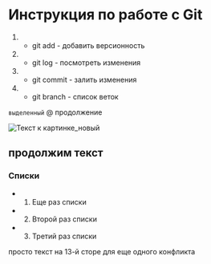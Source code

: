 # Инструкция по работе с Git
1. * git add - добавить версионность
2. * git log - посмотреть изменения
3. * git commit - залить изменения
4. * git branch - список веток


`выделенный`
@ продолжение

![Текст к картинке_новый](1666206241_12-mykaleidoscope-ru-p-kartinka-na-zastavku-oboi-12.jpg)

## продолжим текст



### Списки 
* 1. Еще раз списки
* 2. Второй раз списки
* 3. Третий раз списки













просто текст на 13-й сторе для еще одного конфликта